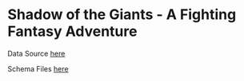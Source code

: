 # Shadow of the Giants - A Fighting Fantasy Adventure

Data Source [here](https://docs.google.com/spreadsheets/d/1lInch-mQeW68Eh5g7XIvDrs0u0GdXCFrG-A9McTsquU/edit?usp=sharing)

Schema Files [here](https://dbdiagram.io/d/Capstone-2-Project-Fighting-Fantasy-65a0a129ac844320aec1ad21)